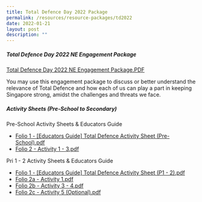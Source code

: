 ```yaml
---
title: Total Defence Day 2022 Package
permalink: /resources/resource-packages/td2022
date: 2022-01-21
layout: post
description: ""
---
```

##### Total Defence Day 2022 NE Engagement Package

[Total Defence Day 2022 NE Engagement Package.PDF](/files/packages/2022/Folio%201%20-%20Total%20Defence%20Day%202022%20NE%20Engagement%20Package.pdf)

You may use this engagement package to discuss or better understand the relevance of Total Defence and how each of us can play a part in keeping Singapore strong, amidst the challenges and threats we face.


##### Activity Sheets (Pre-School to Secondary)
Pre-School Activity Sheets & Educators Guide
* [Folio 1 - [Educators Guide] Total Defence Activity Sheet (Pre-School).pdf](/files/packages/2022/td-activity-sheets/folio1/Folio%201%20-%20Educators%20Guide%20Total%20Defence%20Activity%20Sheet%20Pre-School.pdf)
* [Folio 2 - Activity 1 - 3.pdf](/files/packages/2022/td-activity-sheets/folio1/Folio%202%20-%20Activity%201%20-%203.pdf)

Pri 1 - 2 Activity Sheets & Educators Guide
* [Folio 1 -  [Educators Guide] Total Defence Activity Sheet (P1 - 2).pdf](/files/packages/2022/td-activity-sheets/folio2/Folio%201%20-%20%20Educators%20Guide%20Total%20Defence%20Activity%20Sheet%20P1%20-%202.pdf)
* [Folio 2a - Activity 1.pdf](/files/packages/2022/td-activity-sheets/folio2/Folio%202a%20-%20Activity%201.pdf)
* [Folio 2b - Activity 3 - 4.pdf](/files/packages/2022/td-activity-sheets/folio2/Folio%202b%20-%20Activity%203%20-%204.pdf)
* [Folio 2c - Activity 5 (Optional).pdf](/files/packages/2022/td-activity-sheets/folio2/Folio%202c%20-%20Activity%205%20Optional.pdf)
